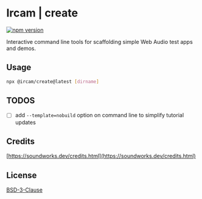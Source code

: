 # Ircam | create

[![npm version](https://badge.fury.io/js/@ircam%2Fcreate.svg)](https://badge.fury.io/js/@ircam%2Fcreate)

Interactive command line tools for scaffolding simple Web Audio test apps and demos.

## Usage

```sh
npx @ircam/create@latest [dirname]
```

## TODOS

- [ ] add `--template=nobuild` option on command line to simplify tutorial updates

## Credits

[https://soundworks.dev/credits.html](https://soundworks.dev/credits.html)

## License

[BSD-3-Clause](./LICENSE)
